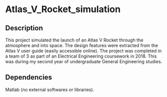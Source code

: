# Atlas_V_Rocket_simulation
## Description
This project simulated the launch of an Atlas V Rocket through the atmosphere and into space. The design features were extracted from the Atlas V user guide (easily accessible online).
The project was completed in a team of 3 as part of an Electrical Engineering coursework in 2018. This was during my second year of undergraduate General Engineering studies.

## Dependencies
Matlab (no external softwares or libraries).
